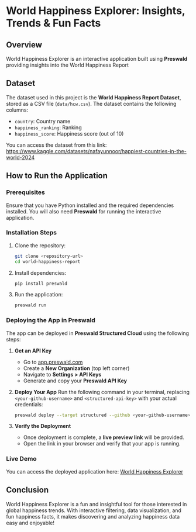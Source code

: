 # World Happiness Explorer: Insights, Trends & Fun Facts

## Overview
World Happiness Explorer is an interactive application built using **Preswald** providing insights into the World Happiness Report

## Dataset
The dataset used in this project is the **World Happiness Report Dataset**, stored as a CSV file (`data/hcw.csv`). The dataset contains the following columns:

- `country`: Country name
- `happiness_ranking`: Ranking
- `happiness_score`: Happiness score (out of 10)

You can access the dataset from this link: https://www.kaggle.com/datasets/nafayunnoor/happiest-countries-in-the-world-2024

## How to Run the Application

### Prerequisites
Ensure that you have Python installed and the required dependencies installed. You will also need **Preswald** for running the interactive application.

### Installation Steps
1. Clone the repository:
    ```bash
    git clone <repository-url>
    cd world-happiness-report
    ```

2. Install dependencies:
    ```bash
    pip install preswald
    ```

3. Run the application:
    ```bash
    preswald run
    ```

### Deploying the App in Preswald
The app can be deployed in **Preswald Structured Cloud** using the following steps:

1. **Get an API Key**
    - Go to [app.preswald.com](https://app.preswald.com)
    - Create a **New Organization** (top left corner)
    - Navigate to **Settings > API Keys**
    - Generate and copy your **Preswald API Key**

2. **Deploy Your App**
    Run the following command in your terminal, replacing `<your-github-username>` and `<structured-api-key>` with your actual credentials:
    ```bash
    preswald deploy --target structured --github <your-github-username> --api-key <structured-api-key> hello.py
    ```

3. **Verify the Deployment**
    - Once deployment is complete, a **live preview link** will be provided.
    - Open the link in your browser and verify that your app is running.

### Live Demo
You can access the deployed application here:
[World Happiness Explorer](https://hello-928078-9f41lunv-ndjz2ws6la-ue.a.run.app/)

## Conclusion
World Happiness Explorer is a fun and insightful tool for those interested in global happiness trends. With interactive filtering, data visualization, and fun happiness facts, it makes discovering and analyzing happiness data easy and enjoyable!